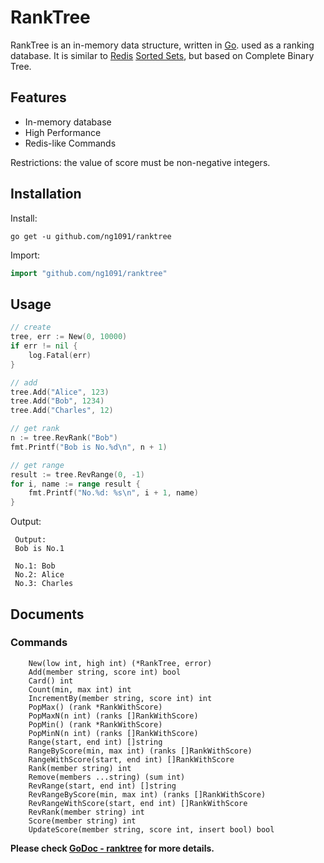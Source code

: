 #  RankTree

RankTree is an in-memory data structure, written in [Go](http://golang.org/). used as a ranking database. It is similar to [Redis](https://redis.io/) [Sorted Sets](https://redis.io/commands#sorted_set), but based on Complete Binary Tree. 



## Features

* In-memory database
* High Performance
* Redis-like Commands



Restrictions:  the value of score must be non-negative integers. 



## Installation

Install:

```
go get -u github.com/ng1091/ranktree
```

Import:

```go
import "github.com/ng1091/ranktree"
```



## Usage

```go
// create
tree, err := New(0, 10000)
if err != nil {
    log.Fatal(err)
}

// add
tree.Add("Alice", 123)
tree.Add("Bob", 1234)
tree.Add("Charles", 12)

// get rank
n := tree.RevRank("Bob")
fmt.Printf("Bob is No.%d\n", n + 1)

// get range
result := tree.RevRange(0, -1)
for i, name := range result {
    fmt.Printf("No.%d: %s\n", i + 1, name)
}
```

Output:

```
 Output:
 Bob is No.1

 No.1: Bob
 No.2: Alice
 No.3: Charles
```



## Documents

### Commands

```
    New(low int, high int) (*RankTree, error)
    Add(member string, score int) bool
    Card() int
    Count(min, max int) int
    IncrementBy(member string, score int) int
    PopMax() (rank *RankWithScore)
    PopMaxN(n int) (ranks []RankWithScore)
    PopMin() (rank *RankWithScore)
    PopMinN(n int) (ranks []RankWithScore)
    Range(start, end int) []string
    RangeByScore(min, max int) (ranks []RankWithScore)
    RangeWithScore(start, end int) []RankWithScore
    Rank(member string) int
    Remove(members ...string) (sum int)
    RevRange(start, end int) []string
    RevRangeByScore(min, max int) (ranks []RankWithScore)
    RevRangeWithScore(start, end int) []RankWithScore
    RevRank(member string) int
    Score(member string) int
    UpdateScore(member string, score int, insert bool) bool
```



**Please check  [GoDoc - ranktree](https://www.godoc.org/github.com/ng1091/ranktree) for more details.**

